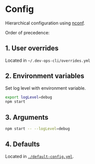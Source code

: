 
# Config

Hierarchical configuration using [nconf](https://github.com/indexzero/nconf).

Order of precedence:

## 1. User overrides 

Located in `~/.dev-ops-cli/overrides.yml`

## 2. Environment variables

Set log level with environment variable.

```bash
export logLevel=debug
npm start
```

## 3. Arguments

```bash
npm start -- --logLevel=debug
```

## 4. Defaults

Located in [`./default-config.yml`](./default-config.yml).



